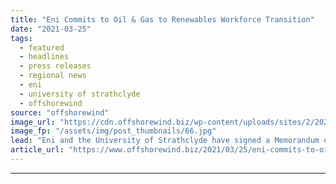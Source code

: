```yaml
---
title: "Eni Commits to Oil & Gas to Renewables Workforce Transition"
date: "2021-03-25"
tags: 
  - featured
  - headlines
  - press releases
  - regional news
  - eni
  - university of strathclyde
  - offshorewind
source: "offshorewind"
image_url: "https://cdn.offshorewind.biz/wp-content/uploads/sites/2/2021/03/25140504/Eni-Commits-Oil-Gas-to-Renewables-Workforce-Transition-in-Scotland.jpg"
image_fp: "/assets/img/post_thumbnails/66.jpg"
lead: "Eni and the University of Strathclyde have signed a Memorandum of Understanding (MoU) to"
article_url: "https://www.offshorewind.biz/2021/03/25/eni-commits-to-oil-gas-to-renewables-workforce-transition/"
---
```


---
